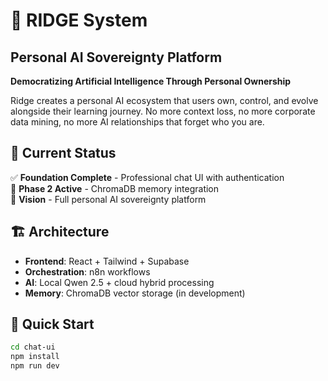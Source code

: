 # 🚀 RIDGE System
## Personal AI Sovereignty Platform

**Democratizing Artificial Intelligence Through Personal Ownership**

Ridge creates a personal AI ecosystem that users own, control, and evolve alongside their learning journey. No more context loss, no more corporate data mining, no more AI relationships that forget who you are.

## 🎯 Current Status
✅ **Foundation Complete** - Professional chat UI with authentication  
🔄 **Phase 2 Active** - ChromaDB memory integration  
🎯 **Vision** - Full personal AI sovereignty platform  

## 🏗️ Architecture
- **Frontend**: React + Tailwind + Supabase
- **Orchestration**: n8n workflows  
- **AI**: Local Qwen 2.5 + cloud hybrid processing
- **Memory**: ChromaDB vector storage (in development)

## 🚀 Quick Start
```bash
cd chat-ui
npm install
npm run dev
